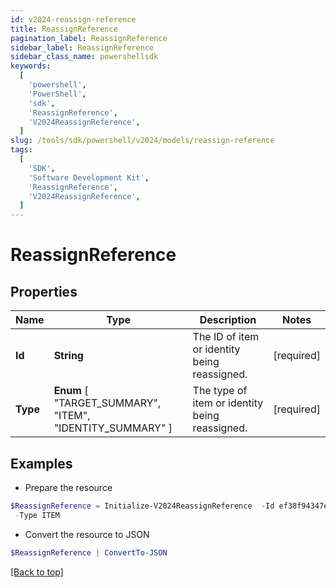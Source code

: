 ```yaml
---
id: v2024-reassign-reference
title: ReassignReference
pagination_label: ReassignReference
sidebar_label: ReassignReference
sidebar_class_name: powershellsdk
keywords:
  [
    'powershell',
    'PowerShell',
    'sdk',
    'ReassignReference',
    'V2024ReassignReference',
  ]
slug: /tools/sdk/powershell/v2024/models/reassign-reference
tags:
  [
    'SDK',
    'Software Development Kit',
    'ReassignReference',
    'V2024ReassignReference',
  ]
---
```


# ReassignReference

## Properties

| Name | Type | Description | Notes |
| --- | --- | --- | --- |
| **Id** | **String** | The ID of item or identity being reassigned. | [required] |
| **Type** | **Enum** [ "TARGET_SUMMARY", "ITEM", "IDENTITY_SUMMARY" ] | The type of item or identity being reassigned. | [required] |

## Examples

- Prepare the resource

```powershell
$ReassignReference = Initialize-V2024ReassignReference  -Id ef38f94347e94562b5bb8424a56397d8 `
 -Type ITEM
```

- Convert the resource to JSON

```powershell
$ReassignReference | ConvertTo-JSON
```

[[Back to top]](#)
